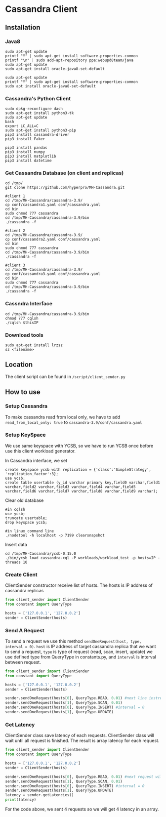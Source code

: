 # Cassandra Client

## Installation
### Java8

    sudo apt-get update
    printf "Y" | sudo apt-get install software-properties-common
    printf "\n" | sudo add-apt-repository ppa:webupd8team/java
    sudo apt-get update
    sudo apt-get install oracle-java8-set-default

    sudo apt-get update
    printf "Y" | sudo apt-get install software-properties-common
    sudo apt install oracle-java8-set-default
### Cassandra's Python Client
    sudo dpkg-reconfigure dash
    sudo apt-get install python3-tk
    sudo apt-get update
    bash
    export LC_ALL=C
    sudo apt-get install python3-pip
    pip3 install cassandra-driver
    pip3 install Faker

    pip3 install pandas
    pip3 install numpy
    pip3 install matplotlib
    pip3 install datetime
  
### Get Cassandra Database (on client and replicas)
    cd /tmp/
    git clone https://github.com/hyperpro/MH-Cassandra.git
    
    #client 1
    cd /tmp/MH-Cassandra/cassandra-3.9/
    cp conf/cassandra1.yaml conf/cassandra.yaml
    cd bin
    sudo chmod 777 cassandra
    cd /tmp/MH-Cassandra/cassandra-3.9/bin
    ./cassandra -f

    #client 2
    cd /tmp/MH-Cassandra/cassandra-3.9/
    cp conf/cassandra2.yaml conf/cassandra.yaml
    cd bin
    sudo chmod 777 cassandra
    cd /tmp/MH-Cassandra/cassandra-3.9/bin
    ./cassandra -f
    
    #client 3
    cd /tmp/MH-Cassandra/cassandra-3.9/
    cp conf/cassandra3.yaml conf/cassandra.yaml
    cd bin
    sudo chmod 777 cassandra
    cd /tmp/MH-Cassandra/cassandra-3.9/bin
    ./cassandra -f

### Cassndra Interface
    cd /tmp/MH-Cassandra/cassandra-3.9/bin
    chmod 777 cqlsh
    ./cqlsh $thisIP 

### Download tools

    sudo apt-get install lrzsz
    sz <filename>
 
## Location
The client script can be found in `/script/client_sender.py`

## How to use

### Setup Cassandra
To make cassandra read from local only, we have to add `read_from_local_only: true` to `cassandra-3.9/conf/cassandra.yaml`

### Setup KeySpace
We use same keyspace with YCSB, so we have to run YCSB once before use this client workload generator.

In Cassandra interface, we set

    create keyspace ycsb with replication = {'class':'SimpleStrategy', 'replication_factor':3};
    use ycsb;
    create table usertable (y_id varchar primary key,field0 varchar,field1 varchar,field2 varchar,field3 varchar,field4 varchar,field5 varchar,field6 varchar,field7 varchar,field8 varchar,field9 varchar);

Clear old database

    #in cqlsh
    use ycsb;
    truncate usertable;
    drop keyspace ycsb;
    
    #in linux command line
    ./nodetool -h localhost -p 7199 clearsnapshot

Insert data

    cd /tmp/MH-Cassandra/ycsb-0.15.0
    ./bin/ycsb load cassandra-cql -P workloads/workload_test -p hosts=IP -threads 10



### Create Client
ClientSender constructor receive list of hosts. The hosts is IP address of cassandra replicas
```python
from client_sender import ClientSender
from constant import QueryType

hosts = ['127.0.0.1', '127.0.0.2']
sender = ClientSender(hosts)
```

### Send A Request
To send a request we use this method `sendOneRequest(host, type, interval = 0)`. `host` is IP address of target cassandra replica that we want to send a request, `type` is type of request (read, scan, insert, update) we use defined type from QueryType in constants.py, and `interval` is interval between request. 
```python
from client_sender import ClientSender
from constant import QueryType

hosts = ['127.0.0.1', '127.0.0.2']
sender = ClientSender(hosts)

sender.sendOneRequest(hosts[0], QueryType.READ, 0.01) #next line instruction will be sent after 0.01 second
sender.sendOneRequest(hosts[1], QueryType.SCAN, 0.01)
sender.sendOneRequest(hosts[0], QueryType.INSERT) #interval = 0
sender.sendOneRequest(hosts[1], QueryType.UPDATE)
```

### Get Latency
ClientSender class save latency of each requests. ClientSender class will wait until all request is finished. The result is array latency for each request.
```python
from client_sender import ClientSender
from constant import QueryType

hosts = ['127.0.0.1', '127.0.0.2']
sender = ClientSender(hosts)

sender.sendOneRequest(hosts[0], QueryType.READ, 0.01) #next request will be sent after 0.01 second
sender.sendOneRequest(hosts[1], QueryType.SCAN, 0.01)
sender.sendOneRequest(hosts[0], QueryType.INSERT) #interval = 0
sender.sendOneRequest(hosts[1], QueryType.UPDATE)
latency = sender.getLatencies()
print(latency)
```
For the code above, we sent 4 requests so we will get 4 latency in an array.
